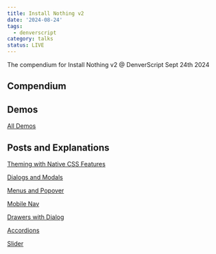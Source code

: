 ```yaml
---
title: Install Nothing v2
date: '2024-08-24'
tags:
  - denverscript
category: talks
status: LIVE
---
```


The compendium for Install Nothing v2 @ DenverScript Sept 24th 2024

<!-- excerpt -->

## Compendium

## Demos

[All Demos](https://tolin.ski/demos)

## Posts and Explanations

[Theming with Native CSS Features](https://tolin.ski/cool-treats/theming-with-native-css)

[Dialogs and Modals](https://tolin.ski/cool-treats/dialog)

[Menus and Popover](https://tolin.ski/cool-treats/popover)

[Mobile Nav](https://tolin.ski/cool-treats/mobile-nav)

[Drawers with Dialog](https://tolin.ski/cool-treats/drawer)

[Accordions](https://tolin.ski/cool-treats/accordion)

[Slider](https://tolin.ski/cool-treats/slide-show)


